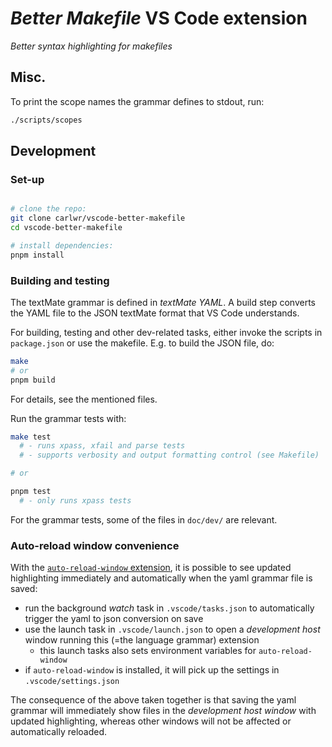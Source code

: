 # _Better Makefile_ VS Code extension

_Better syntax highlighting for makefiles_


## Misc.

To print the scope names the grammar defines to stdout, run:
```bash
./scripts/scopes
```


## Development

### Set-up

```bash

# clone the repo:
git clone carlwr/vscode-better-makefile
cd vscode-better-makefile

# install dependencies:
pnpm install

```

### Building and testing

The textMate grammar is defined in _textMate YAML_. A build step converts the YAML file to the JSON textMate format that VS Code understands.

For building, testing and other dev-related tasks, either invoke the scripts in `package.json` or use the makefile. E.g. to build the JSON file, do:

```bash
make
# or
pnpm build
```

For details, see the mentioned files.

Run the grammar tests with:
```bash
make test
  # - runs xpass, xfail and parse tests
  # - supports verbosity and output formatting control (see Makefile)

# or

pnpm test
  # - only runs xpass tests
```
For the grammar tests, some of the files in `doc/dev/` are relevant.


### Auto-reload window convenience

With the [`auto-reload-window` extension][arw-ext], it is possible to see updated highlighting immediately and automatically when the yaml grammar file is saved:
* run the background _watch_ task in `.vscode/tasks.json` to automatically trigger the yaml to json conversion on save
* use the launch task in `.vscode/launch.json` to open a _development host_ window running this (=the language grammar) extension
  * this launch tasks also sets environment variables for `auto-reload-window`
* if `auto-reload-window` is installed, it will pick up the settings in `.vscode/settings.json`

The consequence of the above taken together is that saving the yaml grammar will immediately show files in the _development host window_ with updated highlighting, whereas other windows will not be affected or automatically reloaded.

[arw-gh]: https://github.com/carlwr/vscode-auto-reload-window
[arw-ext]: https://marketplace.visualstudio.com/items?itemName=carlwr.auto-reload-window
